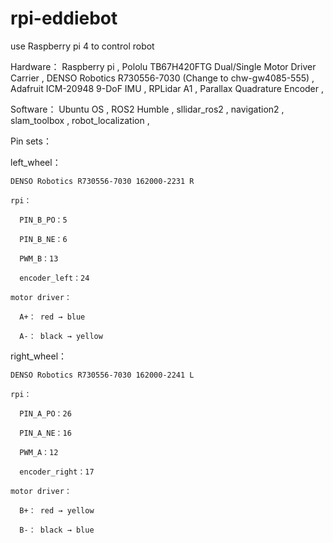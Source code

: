 # rpi-eddiebot
use Raspberry pi 4 to control robot

Hardware：
Raspberry pi ,
Pololu TB67H420FTG Dual/Single Motor Driver Carrier ,
DENSO Robotics R730556-7030 (Change to chw-gw4085-555) ,
Adafruit ICM-20948 9-DoF IMU ,
RPLidar A1 ,
Parallax Quadrature Encoder ,

Software：
Ubuntu OS ,
ROS2 Humble ,
sllidar_ros2 ,
navigation2 ,
slam_toolbox ,
robot_localization ,

Pin sets：

  left_wheel：
  
    DENSO Robotics R730556-7030 162000-2231 R
  
    rpi：
    
      PIN_B_PO：5
      
      PIN_B_NE：6
      
      PWM_B：13
      
      encoder_left：24
    
    motor driver：
    
      A+： red → blue
      
      A-： black → yellow

  right_wheel：
    
    DENSO Robotics R730556-7030 162000-2241 L
    
    rpi：
    
      PIN_A_PO：26
      
      PIN_A_NE：16
      
      PWM_A：12
      
      encoder_right：17
    
    motor driver：
    
      B+： red → yellow
      
      B-： black → blue
